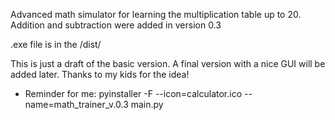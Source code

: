 Advanced math simulator for learning the multiplication table up to 20.
Addition and subtraction were added in version 0.3

.exe file is in the /dist/

This is just a draft of the basic version. A final version with a nice GUI will be added later.
Thanks to my kids for the idea!


* Reminder for me: pyinstaller -F --icon=calculator.ico --name=math_trainer_v.0.3 main.py
